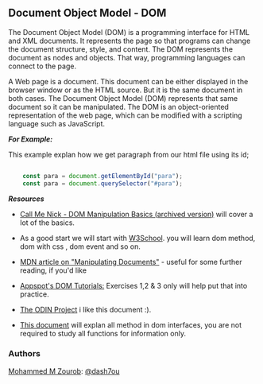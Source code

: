 ## Document Object Model - DOM

The Document Object Model (DOM) is a programming interface for HTML and XML documents. It represents the page so that programs can change the document structure, style, and content. The DOM represents the document as nodes and objects. That way, programming languages can connect to the page.

A Web page is a document. This document can be either displayed in the browser window or as the HTML source. But it is the same document in both cases. The Document Object Model (DOM) represents that same document so it can be manipulated. The DOM is an object-oriented representation of the web page, which can be modified with a scripting language such as JavaScript.

***For Example:***

This example explan how we get paragraph from our html file using its id;

```js

    const para = document.getElementById("para");
    const para = document.querySelector("#para");

```

***Resources***

* [Call Me Nick - DOM Manipulation Basics (archived version)](https://web.archive.org/web/20170718105716/https://callmenick.com/post/basics-javascript-dom-manipulation) will cover a lot of the basics.

* As a good start we will start with [W3School](https://www.w3schools.com/js/js_htmldom.asp). you will learn dom method, dom with css , dom event and so on.

* [MDN article on "Manipulating Documents"](https://developer.mozilla.org/en-US/docs/Learn/JavaScript/Client-side_web_APIs/Manipulating_documents) - useful for some further reading, if you'd like

* [Appspot's DOM Tutorials:](https://dom-tutorials.appspot.com/static/index.html) Exercises 1,2 & 3 only will help put that into practice.

* [The ODIN Project](https://www.theodinproject.com/courses/web-development-101/lessons/dom-manipulation) i like this document :).

* [This document](https://developer.mozilla.org/en-US/docs/Web/API/Document_Object_Model) will explan all method in dom interfaces, you are not required to study all functions for information only.

### Authors
[Mohammed M Zourob](https://github.com/dash7ou): [@dash7ou](https://github.com/dash7ou)